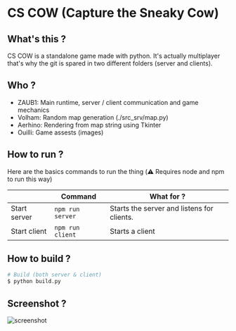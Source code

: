 #  CS COW (Capture the Sneaky Cow)
## What's this ?
CS COW is a standalone game made with python. It's actually multiplayer that's why the git is spared in two different folders (server and clients).
## Who ?
* ZAUB1: Main runtime, server / client communication and game mechanics
* Volham: Random map generation (./src_srv/map.py)
* Aerhino: Rendering from map string using Tkinter
* Ouilli: Game assests (images)
## How to run ?
Here are the basics commands to run the thing (:warning: Requires node and npm to run this way)

|                |Command                        |What for ?                   |
|----------------|-------------------------------|-----------------------------|
|Start server    |`npm run server`         	 |Starts the server and listens for clients.            |
|Start client    |`npm run client`               |Starts a client|
## How to build ?
```sh
# Build (both server & client)
$ python build.py
```
## Screenshot ?
![screenshot](https://i.imgur.com/pz3bjOD.png)